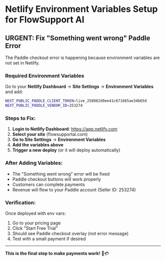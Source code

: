 # Netlify Environment Variables Setup for FlowSupport AI

## URGENT: Fix "Something went wrong" Paddle Error

The Paddle checkout error is happening because environment variables are not set in Netlify.

### Required Environment Variables

Go to your **Netlify Dashboard** → **Site Settings** → **Environment Variables** and add:

```bash
NEXT_PUBLIC_PADDLE_CLIENT_TOKEN=live_258982d9ee41c671665ae34b65d
NEXT_PUBLIC_PADDLE_VENDOR_ID=253274
```

### Steps to Fix:

1. **Login to Netlify Dashboard**: https://app.netlify.com
2. **Select your site** (flowsupportai.com)
3. **Go to Site Settings** → **Environment Variables**
4. **Add the variables above**
5. **Trigger a new deploy** (or it will deploy automatically)

### After Adding Variables:

- The "Something went wrong" error will be fixed
- Paddle checkout buttons will work properly
- Customers can complete payments
- Revenue will flow to your Paddle account (Seller ID: 253274)

### Verification:

Once deployed with env vars:
1. Go to your pricing page
2. Click "Start Free Trial"
3. Should see Paddle checkout overlay (not error message)
4. Test with a small payment if desired

---

**This is the final step to make payments work!** 🚀💳